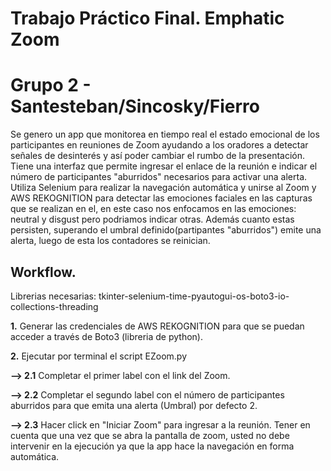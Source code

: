 # Trabajo Práctico Final. Emphatic Zoom

# Grupo 2 - Santesteban/Sincosky/Fierro

Se genero un app que monitorea en tiempo real el estado emocional de los participantes en reuniones de Zoom ayudando a los oradores a detectar señales de desinterés y así poder cambiar el rumbo de la presentación. Tiene una interfaz que permite ingresar el enlace de la reunión e indicar el número de participantes "aburridos" necesarios para activar una alerta. Utiliza Selenium para realizar la navegación automática y unirse al Zoom y AWS REKOGNITION para detectar las emociones faciales en las capturas que se realizan en el, en este caso nos enfocamos en las emociones: neutral y disgust pero podriamos indicar otras. Además cuanto estas persisten, superando el umbral definido(partipantes "aburridos") emite una alerta, luego de esta los contadores se reinician.

## Workflow.

Librerias necesarias: tkinter-selenium-time-pyautogui-os-boto3-io-collections-threading 

__1.__ Generar las credenciales de AWS REKOGNITION para que se puedan acceder a través de Boto3 (libreria de python).

__2.__ Ejecutar por terminal el script EZoom.py

   __--> 2.1__ Completar el primer label con el link del Zoom. 

   
   __--> 2.2__ Completar el segundo label con el número de participantes aburridos para que emita una alerta (Umbral) por defecto 2.

   
   __--> 2.3__ Hacer click en "Iniciar Zoom" para ingresar a la reunión. Tener en cuenta que una vez que se abra la pantalla de zoom, usted no debe intervenir en la ejecución ya que la app hace la navegación en forma automática.
